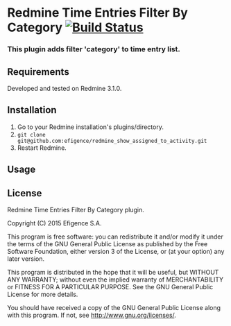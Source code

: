 # Redmine Time Entries Filter By Category [![Build Status](https://travis-ci.org/efigence/redmine_time_entries_filter_by_category.svg?branch=master)](https://travis-ci.org/efigence/redmine_time_entries_filter_by_category)

### This plugin adds filter 'category' to time entry list.

## Requirements

Developed and tested on Redmine 3.1.0.

## Installation

1. Go to your Redmine installation's plugins/directory.
2. `git clone git@github.com:efigence/redmine_show_assigned_to_activity.git`
3. Restart Redmine.

## Usage

## License

  Redmine Time Entries Filter By Category plugin.

  Copyright (C) 2015 Efigence S.A.

  This program is free software: you can redistribute it and/or modify
  it under the terms of the GNU General Public License as published by
  the Free Software Foundation, either version 3 of the License, or
  (at your option) any later version.

  This program is distributed in the hope that it will be useful,
  but WITHOUT ANY WARRANTY; without even the implied warranty of
  MERCHANTABILITY or FITNESS FOR A PARTICULAR PURPOSE.  See the
  GNU General Public License for more details.

  You should have received a copy of the GNU General Public License
  along with this program.  If not, see <http://www.gnu.org/licenses/>.

